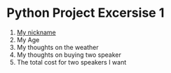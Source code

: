 # Python Project Excersise 1
1. [My nickname]()
2. My Age
3. My thoughts on the weather
4. My thoughts on buying two speaker
5. The total cost for two speakers I want
